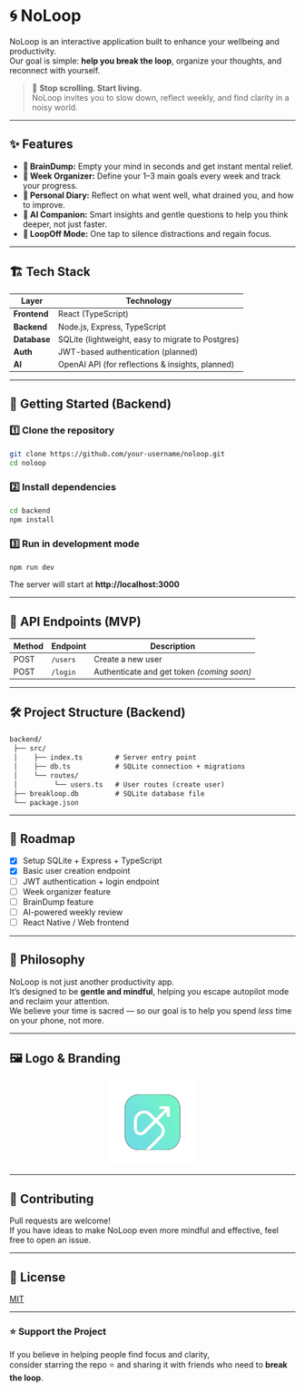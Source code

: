 # 🌀 NoLoop

NoLoop is an interactive application built to enhance your wellbeing and productivity.  
Our goal is simple: **help you break the loop**, organize your thoughts, and reconnect with yourself.  

> 📱 **Stop scrolling. Start living.**  
> NoLoop invites you to slow down, reflect weekly, and find clarity in a noisy world.

---

## ✨ Features

- **🧠 BrainDump:** Empty your mind in seconds and get instant mental relief.  
- **📅 Week Organizer:** Define your 1–3 main goals every week and track your progress.  
- **📓 Personal Diary:** Reflect on what went well, what drained you, and how to improve.  
- **🤖 AI Companion:** Smart insights and gentle questions to help you think deeper, not just faster.  
- **🔕 LoopOff Mode:** One tap to silence distractions and regain focus.  

---

## 🏗️ Tech Stack

| Layer      | Technology |
|-----------|-------------|
| **Frontend** | React (TypeScript) |
| **Backend**  | Node.js, Express, TypeScript |
| **Database** | SQLite (lightweight, easy to migrate to Postgres) |
| **Auth**     | JWT-based authentication (planned) |
| **AI**       | OpenAI API (for reflections & insights, planned) |

---

## 🚀 Getting Started (Backend)

### 1️⃣ Clone the repository

```bash
git clone https://github.com/your-username/noloop.git
cd noloop
```

### 2️⃣ Install dependencies

```bash
cd backend
npm install
```

### 3️⃣ Run in development mode

```bash
npm run dev
```

The server will start at **http://localhost:3000**

---

## 📡 API Endpoints (MVP)

| Method | Endpoint     | Description         |
|-------|--------------|-------------------|
| POST  | `/users`     | Create a new user |
| POST  | `/login`     | Authenticate and get token *(coming soon)* |

---

## 🛠️ Project Structure (Backend)

```
backend/
 ├── src/
 │    ├── index.ts        # Server entry point
 │    ├── db.ts           # SQLite connection + migrations
 │    └── routes/
 │         └── users.ts   # User routes (create user)
 ├── breakloop.db         # SQLite database file
 └── package.json
```

---

## 🎯 Roadmap

- [x] Setup SQLite + Express + TypeScript
- [x] Basic user creation endpoint
- [ ] JWT authentication + login endpoint
- [ ] Week organizer feature
- [ ] BrainDump feature
- [ ] AI-powered weekly review
- [ ] React Native / Web frontend

---

## 🖤 Philosophy

NoLoop is not just another productivity app.  
It’s designed to be **gentle and mindful**, helping you escape autopilot mode and reclaim your attention.  
We believe your time is sacred — so our goal is to help you spend *less* time on your phone, not more.

---

## 🖼️ Logo & Branding

<p align="center">
  <img src="./assets/logo.png" alt="NoLoop logo" width="150"/>
</p>

---

## 🤝 Contributing

Pull requests are welcome!  
If you have ideas to make NoLoop even more mindful and effective, feel free to open an issue.

---

## 📜 License

[MIT](./LICENSE)

---

### ⭐ Support the Project

If you believe in helping people find focus and clarity,  
consider starring the repo ⭐ and sharing it with friends who need to **break the loop**.
